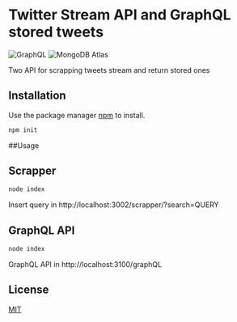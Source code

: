 # Twitter Stream API and GraphQL stored tweets

![GraphQL](https://www.returngis.net/wp-content/uploads/2019/08/graphql-logo.png)
![MongoDB Atlas](https://assets-global.website-files.com/5f1c75e63b2f950eb473d3e4/603c5eb831820c3ce6a8f057_603a1586fa052d17fc2a6929_MongoDBAtlas.png)

Two API for scrapping tweets stream and return stored ones

## Installation

Use the package manager [npm](https://pip.pypa.io/en/stable/) to install.

```bash
npm init
```

##Usage
## Scrapper
```bash
node index
```
Insert query in http://localhost:3002/scrapper/?search=QUERY
## GraphQL API
```bash
node index
```
GraphQL API in http://localhost:3100/graphQL 


## License
[MIT](https://choosealicense.com/licenses/mit/)
